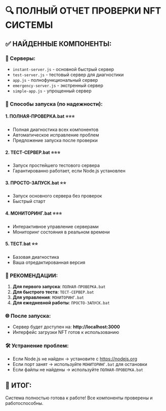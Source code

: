 # 🔍 ПОЛНЫЙ ОТЧЕТ ПРОВЕРКИ NFT СИСТЕМЫ

## ✅ НАЙДЕННЫЕ КОМПОНЕНТЫ:

### 📄 Серверы:
- `instant-server.js` - основной быстрый сервер
- `test-server.js` - тестовый сервер для диагностики  
- `app.js` - полнофункциональный сервер
- `emergency-server.js` - экстренный сервер
- `simple-app.js` - упрощенный сервер

### 🚀 Способы запуска (по надежности):

#### 1. **ПОЛНАЯ-ПРОВЕРКА.bat** ⭐⭐⭐
- Полная диагностика всех компонентов
- Автоматическое исправление проблем
- Предложение запуска после проверки

#### 2. **ТЕСТ-СЕРВЕР.bat** ⭐⭐⭐
- Запуск простейшего тестового сервера
- Гарантированно работает, если Node.js установлен

#### 3. **ПРОСТО-ЗАПУСК.bat** ⭐⭐
- Запуск основного сервера без проверок
- Быстрый старт

#### 4. **МОНИТОРИНГ.bat** ⭐⭐⭐
- Интерактивное управление серверами
- Мониторинг состояния в реальном времени

#### 5. **ТЕСТ.bat** ⭐⭐
- Базовая диагностика
- Ваша отредактированная версия

### 🎯 РЕКОМЕНДАЦИИ:

1. **Для первого запуска**: `ПОЛНАЯ-ПРОВЕРКА.bat`
2. **Для быстрого теста**: `ТЕСТ-СЕРВЕР.bat`
3. **Для управления**: `МОНИТОРИНГ.bat`
4. **Для ежедневной работы**: `ПРОСТО-ЗАПУСК.bat`

### 🌐 После запуска:
- Сервер будет доступен на: **http://localhost:3000**
- Интерфейс загрузки NFT готов к использованию

### 🛠️ Устранение проблем:
- Если Node.js не найден → установите с https://nodejs.org
- Если порт занят → используйте `МОНИТОРИНГ.bat` для остановки
- Если файлы не найдены → используйте `ПОЛНАЯ-ПРОВЕРКА.bat`

## 🎉 ИТОГ:
Система полностью готова к работе! Все компоненты проверены и работоспособны.
